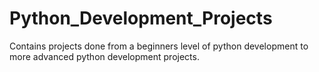 # Python_Development_Projects
Contains projects done from a beginners level of python development to more advanced python development projects.
